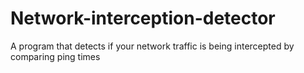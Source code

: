 # Network-interception-detector
A program that detects if your network traffic is being intercepted by comparing ping times
